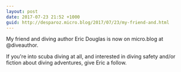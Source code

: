 ```yaml
---
layout: post
date: 2017-07-23 21:52 +1000
guid: http://desparoz.micro.blog/2017/07/23/my-friend-and.html
---
```

My friend and diving author Eric Douglas is now on micro.blog at @diveauthor.

If you're into scuba diving at all, and interested in diving safety and/or fiction about diving adventures, give Eric a follow.
